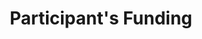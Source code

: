 ---
layout   : blocks/page-component
component: editors/participants-funding.html
title    : Participant's Funding
---